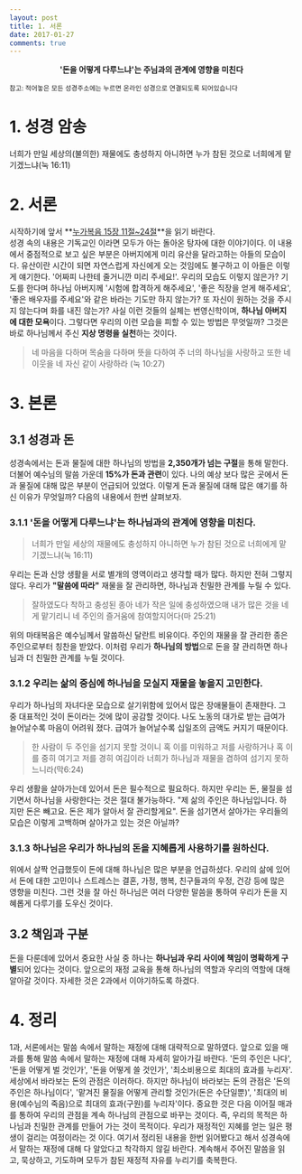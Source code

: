 ```yaml
---
layout: post
title: 1. 서론
date: 2017-01-27
comments: true
---
```


<center><strong>'돈을 어떻게 다루느냐'는 주님과의 관계에 영향을 미친다</strong></center>

<small> 참고: 적어놓은 모든 성경주소에는 누르면 온라인 성경으로 연결되도록 되어있습니다</small>

# 1. 성경 암송
너희가 만일 세상의(불의한) 재물에도 충성하지 아니하면 누가 참된 것으로 너희에게 맡기겠느냐(눅 16:11)

# 2. 서론
시작하기에 앞서 **[누가복음 15장 11절~24절](https://goo.gl/FBwbF6)**을 읽기 바란다. <br>
성경 속의 내용은 기독교인 이라면 모두가 아는 돌아온 탕자에 대한 이야기이다. 이 내용에서 중점적으로 보고 싶은 부분은 아버지에게 미리 유산을 달라고하는 아들의 모습이다.
유산이란 시간이 되면 자연스럽게 자신에게 오는 것임에도 불구하고 이 아들은 이렇게 얘기한다. '어짜피 나한테 줄거니깐 미리 주세요!'. 우리의 모습도 이렇지 않은가?
기도를 한다며 하나님 아버지께 '시험에 합격하게 해주세요', '좋은 직장을 얻게 해주세요', '좋은 배우자를 주세요'와 같은 바라는 기도만 하지 않는가? 또 자신이 원하는 것을
주시지 않는다며 화를 내진 않는가? 사실 이런 것들의 실체는 번영신학이며, **하나님 아버지에 대한 모욕**이다. 그렇다면 우리의 이런 모습을 피할 수 있는 방법은 무엇일까?
그것은 바로 하나님께서 주신 **지상 명령을 실천**하는 것이다.

> 네 마음을 다하며 목숨을 다하며 뜻을 다하여 주 너의 하나님을 사랑하고 또한 네 이웃을 네 자신 같이 사랑하라 (눅 10:27)

# 3. 본론

## 3.1 성경과 돈
성경속에서는 돈과 물질에 대한 하나님의 방법을 **2,350개가 넘는 구절**을 통해 말한다. 더불어 예수님의 말씀 가운데 **15%가 돈과 관련**이 있다. 나의 예상 보다 많은 곳에서
돈과 물질에 대해 많은 부분이 언급되어 있었다. 이렇게 돈과 물질에 대해 많은 얘기를 하신 이유가 무엇일까? 다음의 내용에서 한번 살펴보자.

### 3.1.1 '돈을 어떻게 다루느냐'는 하나님과의 관계에 영향을 미친다.

> 너희가 만일 세상의 재물에도 충성하지 아니하면 누가 참된 것으로 너희에게 맡기겠느냐(눅 16:11)

우리는 돈과 신앙 생활을 서로 별개의 영역이라고 생각할 때가 많다. 하지만 전혀 그렇지 않다. 우리가 **"말씀에 따라"** 재물을 잘 관리하면,
하나님과 친밀한 관계를 누릴 수 있다.

> 잘하였도다 착하고 충성된 종아 네가 작은 일에 충성하였으매 내가 많은 것을 네게 맡기리니 네 주인의 즐거움에 참여할지어다(마 25:21)

위의 마태복음은 예수님께서 말씀하신 달란트 비유이다. 주인의 재물을 잘 관리한 종은 주인으로부터 칭찬을 받았다. 이처럼 우리가 **하나님의 방법**으로 돈을 잘 관리하면
하나님과 더 친밀한 관계를 누릴 것이다.

### 3.1.2 우리는 삶의 중심에 하나님을 모실지 재물을 놓을지 고민한다.
우리가 하나님의 자녀다운 모습으로 살기위함에 있어서 많은 장애물들이 존재한다. 그 중 대표적인 것이 돈이라는 것에 많이 공감할 것이다. 나도 노동의 대가로 받는
급여가 늘어날수록 마음이 어려워 졌다. 급여가 늘어날수록 십일조의 금액도 커지기 때문이다.

> 한 사람이 두 주인을 섬기지 못할 것이니 혹 이를 미워하고 저를 사랑하거나 혹 이를 중히 여기고 저를 경히 여김이라 너희가 하나님과 재물을 겸하여 섬기지 못하느니라(막6:24)

우리 생활을 살아가는데 있어서 돈은 필수적으로 필요하다. 하지만 우리는 돈, 물질을 섬기면서 하나님을 사랑한다는 것은 절대 불가능하다. "제 삶의 주인은 하나님입니다. 하지만 돈은 빼고요.
돈은 제가 알아서 잘 관리할게요". 돈을 섬기면서 살아가는 우리들의 모습은 이렇게 고백하며 살아가고 있는 것은 아닐까? 

### 3.1.3 하나님은 우리가 하나님의 돈을 지혜롭게 사용하기를 원하신다.
위에서 살짝 언급했듯이 돈에 대해 하나님은 많은 부분을 언급하셨다. 우리의 삶에 있어서 돈에 대한 고민이나 스트레스는 결혼, 가정, 행복, 친구들과의 우정, 건강 등에 많은 영향을 미친다.
그런 것을 잘 아신 하나님은 여러 다양한 말씀을 통하여 우리가 돈을 지혜롭게 다루기를 도우신 것이다.

## 3.2 책임과 구분
돈을 다룬데에 있어서 중요한 사실 중 하나는 **하나님과 우리 사이에 책임이 명확하게 구별**되어 있다는 것이다. 앞으로의 재정 교육을 통해 하나님의 역할과
우리의 역할에 대해 알아갈 것이다. 자세한 것은 2과에서 이야기하도록 하겠다.

# 4. 정리
1과, 서론에서는 말씀 속에서 말하는 재정에 대해 대략적으로 말하였다. 앞으로 있을 매과를 통해 말씀 속에서 말하는 재정에 대해 자세히 알아가길 바란다.
'돈의 주인은 나다', '돈을 어떻게 벌 것인가', '돈을 어떻게 쓸 것인가', '최소비용으로 최대의 효과를 누리자'. 세상에서 바라보는 돈의 관점은 이러하다.
하지만 하나님이 바라보는 돈의 관점은 '돈의 주인은 하나님이다', '맡겨진 물질을 어떻게 관리할 것인가(돈은 수단일뿐)', '최대의 비용(예수님의 죽음)으로 최대의 효과(구원)를 누리자'이다.
중요한 것은 다음 이어질 매과를 통하여 우리의 관점을 계속 하나님의 관점으로 바꾸는 것이다. 즉, 우리의 목적은 하나님과 친밀한 관계를 만들어 가는 것이 목적이다.
우리가 재정적인 지혜를 얻는 일은 평생이 걸리는 여정이라는 것 이다. 여기서 정리된 내용을 한번 읽어봤다고 해서 성경속에서 말하는 재정에 대해 다 알았다고 착각하지 않길 바란다. 계속해서 주어진 말씀을 읽고, 묵상하고, 기도하며 모두가 참된
재정적 자유를 누리기를 축복한다.
